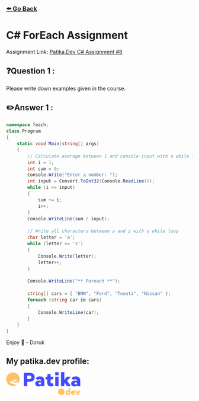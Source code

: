 ### [⬅️ Go Back](../../README.md)

# C# ForEach Assignment

Assignment Link: [Patika.Dev C# Assignment #8](https://app.patika.dev/courses/csharp-101/2-while-foreach-donguleri)

## ❓Question 1 :

Please write down examples given in the course.

## ✏️Answer 1 :

```c#
namespace feach;
class Program
{
    static void Main(string[] args)
    {
        // Calculate average between 1 and console input with a while loop
        int i = 1;
        int sum = 0;
        Console.Write("Enter a number: ");
        int input = Convert.ToInt32(Console.ReadLine());
        while (i <= input)
        {
            sum += i;
            i++;
        }
        Console.WriteLine(sum / input);

        // Write all characters between a and z with a while loop
        char letter = 'a';
        while (letter <= 'z')
        {
            Console.Write(letter);
            letter++;
        }

        Console.WriteLine("** Foreach **");

        string[] cars = { "BMW", "Ford", "Toyota", "Nissan" };
        foreach (string car in cars)
        {
            Console.WriteLine(car);
        }
    }
}
```

Enjoy 🚀 - Doruk

## My patika.dev profile:

<a href="https://app.patika.dev/kaolin"><img src="../../assets/newPatikaLogo.svg" width=200/></a>
